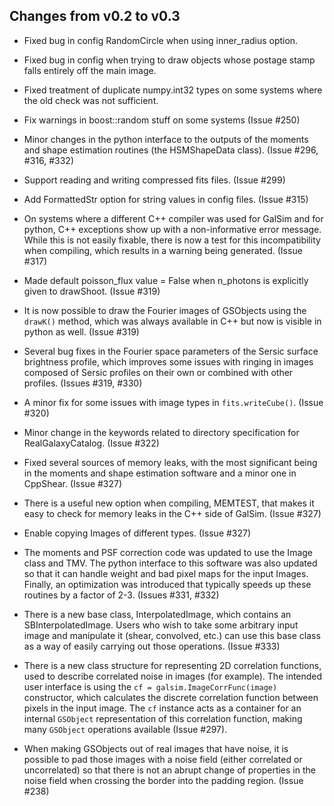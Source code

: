 Changes from v0.2 to v0.3
-------------------------

* Fixed bug in config RandomCircle when using inner_radius option.

* Fixed bug in config when trying to draw objects whose postage stamp falls entirely off the 
  main image.

* Fixed treatment of duplicate numpy.int32 types on some systems where the old check was not
  sufficient.

* Fix warnings in boost::random stuff on some systems (Issue #250)

* Minor changes in the python interface to the outputs of the moments and shape estimation routines
  (the HSMShapeData class).  (Issue #296, #316, #332)

* Support reading and writing compressed fits files. (Issue #299)

* Add FormattedStr option for string values in config files.  (Issue #315)

* On systems where a different C++ compiler was used for GalSim and for python, C++ exceptions show
  up with a non-informative error message.  While this is not easily fixable, there is now a test
  for this incompatibility when compiling, which results in a warning being generated.
  (Issue #317)

* Made default poisson_flux value = False when n_photons is explicitly given to drawShoot. 
  (Issue #319)

* It is now possible to draw the Fourier images of GSObjects using the `drawK()` method, which was
  always available in C++ but now is visible in python as well. (Issue #319)

* Several bug fixes in the Fourier space parameters of the Sersic surface brightness profile, which
  improves some issues with ringing in images composed of Sersic profiles on their own or combined
  with other profiles. (Issues #319, #330)

* A minor fix for some issues with image types in `fits.writeCube()`. (Issue #320)

* Minor change in the keywords related to directory specification for RealGalaxyCatalog.
  (Issue #322)

* Fixed several sources of memory leaks, with the most significant being in the moments and shape
  estimation software and a minor one in CppShear. (Issue #327)

* There is a useful new option when compiling, MEMTEST, that makes it easy to check for memory
  leaks in the C++ side of GalSim. (Issue #327)

* Enable copying Images of different types. (Issue #327)

* The moments and PSF correction code was updated to use the Image class and TMV. The python
  interface to this software was also updated so that it can handle weight and bad pixel maps for
  the input Images.  Finally, an optimization was introduced that typically speeds up these routines
  by a factor of 2-3.  (Issues #331, #332)

* There is a new base class, InterpolatedImage, which contains an SBInterpolatedImage.  Users who
  wish to take some arbitrary input image and manipulate it (shear, convolved, etc.) can use this
  base class as a way of easily carrying out those operations.  (Issue #333)

* There is a new class structure for representing 2D correlation functions, used to describe 
  correlated noise in images (for example).  The intended user interface is using the
  `cf = galsim.ImageCorrFunc(image)` constructor, which calculates the discrete correlation function
  between pixels in the input image.  The `cf` instance acts as a container for an internal 
  `GSObject` representation of this correlation function, making many `GSObject` operations
  available (Issue #297).

* When making GSObjects out of real images that have noise, it is possible to pad those images with
  a noise field (either correlated or uncorrelated) so that there is not an abrupt change of
  properties in the noise field when crossing the border into the padding region.  (Issue #238)
